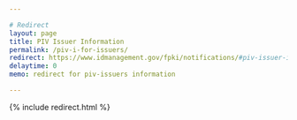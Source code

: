 ```yaml
---

# Redirect
layout: page
title: PIV Issuer Information
permalink: /piv-i-for-issuers/
redirect: https://www.idmanagement.gov/fpki/notifications/#piv-issuer-information
delaytime: 0
memo: redirect for piv-issuers information

---
```


{% include redirect.html %}

